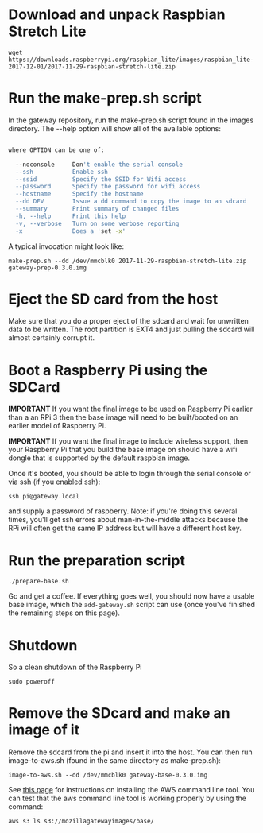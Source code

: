 # Download and unpack Raspbian Stretch Lite
```
wget https://downloads.raspberrypi.org/raspbian_lite/images/raspbian_lite-2017-12-01/2017-11-29-raspbian-stretch-lite.zip
```

# Run the make-prep.sh script

In the gateway repository, run the make-prep.sh script found in the images directory. The --help option will show all of the available options:
```make-prep.sh [OPTION] img-file prep-file

where OPTION can be one of:

  --noconsole     Don't enable the serial console
  --ssh           Enable ssh
  --ssid          Specify the SSID for Wifi access
  --password      Specify the password for wifi access
  --hostname      Specify the hostname
  --dd DEV        Issue a dd command to copy the image to an sdcard
  --summary       Print summary of changed files
  -h, --help      Print this help
  -v, --verbose   Turn on some verbose reporting
  -x              Does a 'set -x'
```
A typical invocation might look like:
```
make-prep.sh --dd /dev/mmcblk0 2017-11-29-raspbian-stretch-lite.zip gateway-prep-0.3.0.img
```

# Eject the SD card from the host

Make sure that you do a proper eject of the sdcard and wait for unwritten data to be written. The root partition is EXT4 and just pulling the sdcard will almost certainly corrupt it.

# Boot a Raspberry Pi using the SDCard

**IMPORTANT** If you want the final image to be used on Raspberry Pi earlier than a an RPi 3 then the base image will need to be built/booted on an earlier model of Raspberry Pi.

**IMPORTANT** If you want the final image to include wireless support, then your Raspberry Pi that you build the base image on should have a wifi dongle that is supported by the default raspbian image.

Once it's booted, you should be able to login through the serial console or via ssh (if you enabled ssh):
```
ssh pi@gateway.local
```
and supply a password of raspberry. Note: if you're doing this several times, you'll get ssh errors about man-in-the-middle attacks because the RPi will often get the same IP address but will have a different host key.

# Run the preparation script

```
./prepare-base.sh
```
Go and get a coffee. If everything goes well, you should now have a usable base image, which the `add-gateway.sh` script can use (once you've finished the remaining steps on this page).

# Shutdown

So a clean shutdown of the Raspberry Pi
```
sudo poweroff
```

# Remove the SDcard and make an image of it

Remove the sdcard from the pi and insert it into the host. You can then run image-to-aws.sh (found in the same directory as make-prep.sh):
```
image-to-aws.sh --dd /dev/mmcblk0 gateway-base-0.3.0.img
```

See [this page](https://docs.aws.amazon.com/cli/latest/userguide/installing.html) for instructions on installing the AWS command line tool. You can test that the aws command line tool is working properly by using the command:
```
aws s3 ls s3://mozillagatewayimages/base/
```
